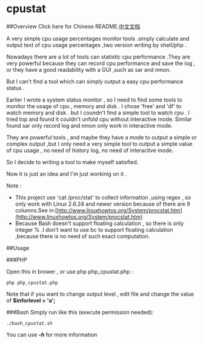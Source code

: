 # cpustat
##Overview Click here for Chinese README.[中文文档](https://github.com/catscarlet/cpustat/blob/master/README_zh-cn.md)

A very simple cpu usage percentages monitor tools .simply calculate and output text of cpu usage percentages ,two version writing by shell/php .

Nowadays there are a lot of tools can statistic cpu performance .They are very powerful because they can record cpu performance and save the log , or they have a good readability with a GUI ,such as sar and nmon.

But I can't find a tool which can simply output a easy cpu performance status .

Earlier I wrote a system status monitor , so I need to find some tools to monitor the usage of cpu , memory and disk . I chose 'free' and 'df' to watch memory and disk . but I coundn't find a simple tool to watch cpu . I tried top and found it couldn't unfold cpu without interactive mode. Similar found sar only record log and nmon only work in interactive mode.

They are powerful tools , and maybe they have a mode to output a simple or complex output ,but I only need a very simple tool to output a simple value of cpu usage , no need of history log, no need of interactive mode.

So I decide to writing a tool to make myself satisfied.

Now it is just an idea and I'm just workinig on it .

Note :
- This project use 'cat /proc/stat' to collect information ,using regex , so only work with Linux 2.6.24 and newer version because of there are 9 columns.See in:[http://www.linuxhowtos.org/System/procstat.htm](http://www.linuxhowtos.org/System/procstat.htm)
- Because Bash doesn't support floating calculation , so there is only integer % .I don't want to use bc to support floating calculation ,because there is no need of such exact computation.

##Usage

###PHP

Open this in brower , or use php php_cpustat.php :

```
php php_cpustat.php
```

Note that if you want to change output level , edit file and change the value of **$inforlevel = 'a';**

###Bash Simply run like this (execute permission needed):

```
./bash_cpustat.sh
```

You can use **_-h_** for more information
